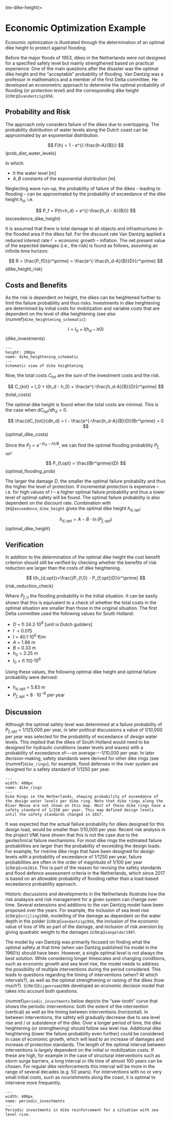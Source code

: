 (ex-dike-height)=
# Economic Optimization Example

Economic optimization is illustrated through the determination of an optimal dike height to protect against flooding.

Before the major floods of 1953, dikes in the Netherlands were not designed for a specified safety level but mainly strengthened based on practical experience. One of the main questions after the disaster was the optimal dike height and the “acceptable” probability of flooding. Van Dantzig was a professor in mathematics and a member of the first Delta  committee. He developed an econometric approach to determine the  optimal  probability of flooding (or protection level) and the corresponding dike height {cite:p}`vandantzig1956`.

## Probability and Risk

The approach only considers failure of the dikes due to overtopping. The probability distribution of water levels along the Dutch coast can be approximated by an exponential distribution.

$$
    F(h) = 1 - e^{(-\frac{h-A}{B})}
$$ (prob_dist_water_levels)

In which:
- $h$ the water level [m]
- $A,B$ constants of the exponential distribution [m]

Neglecting wave run-up, the probability of failure of the dikes - leading to flooding -  can be approximated by the probability of exceedance of the dike height $h_d$, i.e.

$$
    P_f = P(h>h_d) = e^{(-\frac{h_d - A}{B})}
$$ (exceedence_dike_height)

It is assumed that there is total damage   to all objects and infrastructures in the flooded area if the dikes fail. For the discount rate Van Dantzig applied a reduced interest rate  $r^\prime$ = economic growth – inflation. The net present value of the expected damages (i.e., the risk) is found as follows, assuming an infinite time horizon:

$$
    R = \frac{P_fD}{r^\prime} = \frac{e^{-\frac{h_d-A}{B}}D}{r^\prime}
$$ (dike_height_risk)

## Costs and Benefits

As the risk is dependent on height, the dikes can be heightened further to limit the failure probability and thus risks. Investments in dike heightening are determined by initial costs for mobilization and variable costs that are dependent on the level of dike heightening (see also {numref}`dike_heightening_schematic`):

$$
    I = I_0 + I(h_d - h0)
$$ (dike_investments)

```{figure} ../figures/dike_heightening_schematic.png
---
height: 200px
name: dike_heightening_schematic
---
Schematic view of dike heightening
```

Now, the total costs $C_{tot}$ are the sum of the investment costs and the risk.

$$
    C_{tot} = I_0 + I(h_d - h_0) + \frac{e^{-\frac{h_d-A}{B}}D}{r^\prime}
$$ (total_costs)

The optimal dike height is found when the total costs are minimal. This is the case when $dC_{tot}/dh_d=0$.

$$
    \frac{dC_{tot}}{dh_d} = I - \frac{e^{-\frac{h_d-A}{B}}D}{Br^\prime} = 0
$$ (optimal_dike_costs)

Since the $P_f = e^{-(h_d-A)/B}$, we can find the optimal flooding probability $P_{f,opt}$:

$$
    P_{f,opt} = \frac{IBr^\prime}{D}
$$ (optimal_flooding_prob)

The larger the damage $D$, the smaller the optimal failure probability and thus the higher the level of protection. If incremental protection is expensive – i.e. for high values of $I$ – a higher optimal failure probability and thus a lower level of optimal safety will be found. The optimal failure probability is also dependent on the discount rate. Combination with {eq}`exceedence_dike_height` gives the optimal dike height $h_{d,opt}$:

$$
    h_{d,opt} = A - B \cdot \ln(P_{f,opt})
$$ (optimal_dike_height)

## Verification

In addition to the determination of the optimal dike height the cost benefit criterion should still be verified by checking whether the benefits of risk reduction are larger than the costs of dike heightening.

$$
    I(h_{d,opt})<\frac{(P_{f,0} - P_{f,opt})D}{r^\prime}
$$ (risk_reduction_check)

Where $P_{f,0}$ the flooding probability in the initial situation. It can be easily shown that this is equivalent to a check of whether the total costs in the optimal situation are smaller than those in the original situation. The first Delta committee used the following values for South Holland:

- $D$ = fl 24.2$\cdot 10^9$ [unit is Dutch guilders]
- $r^\prime$ = 0.015
- $I$ = 40.1$\cdot 10^6$ fl/m
- $A$ = 1.96 m
- $B$ = 0.33 m
- $h_0$ = 3.25 m
- $I_0$ = fl 110$\cdot 10^6$

Using these values, the following optimal dike height and optimal failure probability were derived:

- $h_{d,opt}$ = 5.83 m
- $P_{f,opt}$ = $8 \cdot 10^{-6}$ per year

## Discussion

Although the optimal safety level was determined at a failure probability of $P_{f,opt}$ =  1/125,000 per year, in later political discussions a value of 1/10,000 per year was selected for the probability of exceedance of design water levels. This implied that the dikes of South Holland would need to be designed for hydraulic conditions (water levels and waves) with a probability of exceedance of---on average---1/10,000 per year. In later decision-making, safety standards were derived for other dike rings (see {numref}`dike_rings`), for example, flood defenses in the river system are designed for a safety standard of 1/1250 per year.

```{figure} ../figures/dike_rings.jpg
---
width: 400px
name: dike_rings
---
Dike Rings in the Netherlands, showing probability of exceedance of the design water levels per dike ring. Note that dike rings along the River Meuse are not shown on this map. Most of these dike rings have a safety standard of 1/250 per year. This map defined design levels until the safety standards changed in 2017.
```

It was expected that the actual failure probability for dikes designed for this design load, would be smaller than 1/10,000 per year. Recent risk analysis in the project VNK have shown that this is not the case due to the geotechnical failure mechanisms. For most dike rings the estimated failure probabilities are larger than the probability of exceeding the design loads. For example, for riverine dike rings that have been designed for design levels with a probability of exceedance of 1/1250 per year, failure probabilities are often in the order of magnitude of 1/100 per year {cite:p}`vnk2014`. This is part of the reason for revising the safety standards and flood defence assessment criteria in the Netherlands, which since 2017 is based on an allowable probability of flooding rather than a load-based exceedance probability approach.

Historic discussions and developments in the Netherlands illustrate how the risk analaysis and risk management for a given system can change over time. Several extensions and additions to the van Dantzig model have been proposed over the years. For example, the inclusion of sea level rise {cite:p}`vrijling1990`, modelling of the damage as dependent on the water depth in the polder {cite:p}`vandantzig1956`, the inclusion of the economic value of loss of life as part of the damage, and inclusion of risk aversion by giving quadratic weight to the damages {cite:p}`vangelder1997`.

The model by van Dantzig was primarily focused on finding what the optimal safety at that time (when van Dantzig published his model in the 1960’s) should have been. However, a single optimal level is not always the best solution. While considering longer timescales and changing conditions, such as economic growth and sea level rise, the model needs to address the possibility of multiple interventions during the period considered. This leads to questions regarding the timing of interventions (when? At which intervals?), as well as the optimal strengthening or raising of the dikes (how much?).  {cite:t}`Eijgenraam2006` developed an economic decision model that takes into account both questions. 

{numref}`periodic_investments` below depicts the “saw-tooth” curve that shows the periodic interventions: both the extent of the intervention (vertical) as well as the timing between interventions (horizontal). In between interventions, the safety will gradually decrease due to sea level rise and / or subsidence of the dike. Over a longer period of time, the dike heightening (or strengthening) should follow sea level rise. Additional dike heightening (lower the failure probability even further) could be considered in case of economic growth, which will lead to an increase of damages and increase of protection standards. The length of the optimal interval between interventions is largely dependent on the initial or mobilization costs. If these are high, for example in the case of structural interventions such as storm surge barriers, a long interval or life time of almost 100 years can be chosen. For regular dike reinforcements this interval will be more in the range of several decades (e.g. 50 years). For interventions with no or very small initial costs, such as nourishments along the coast, it is optimal to intervene more frequently.

```{figure} ../figures/periodic_investments.png
---
width: 400px
name: periodic_investments
---
Periodic investments in dike reinforcement for a situation with sea level rise.
```